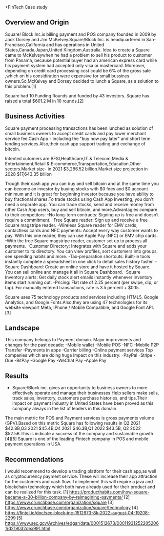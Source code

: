 +FinTech Case study 

## Overview and Origin

 Square/ Block Inc.is billing payment and POS company founded in  2009 by Jack Dorsey and Jim McKelvey.Square/Block Inc. is headquartered in San-Francisco,California and has operations in United States,Canada,Japan,United Kingdom,Australia.
Idea to create a Square came to McKelveywhen he had a problem to sell his product to customer from Panama, because potential buyer  had an american express card while his payment system had accepted only visa or mastercard. Moreover, depending on credit card processing cost could be 6% of the gross sale ,which on his considiration were expensive for small bussines owners.So,McKelvey and Dorsey decided to lunch a Square, as a solution to this problem.[1]

Square had 10 Funding Rounds and funded by 43 investors. Square has raised a total $601.2 M in 10 rounds.[2]
## Business Activities

 Square payment processing transactions has been lunched as solution of small business owners to accept credit cards and pay lower merchant service fee.Cash App - including the "buy now pay later" and short term lending services.Also,their cash app support trading and exchange of bitcoin.

 Intented cutomers are BFSI,Healthcare,IT & Telecom,Media & Entertainment,Retail & E-commerce,Transportation,Education,Other sectors.Market size- in 2021 $3,286.52 billion.Market size projection in 2028 $17,643.35 billion

Trough their cash app you can buy and sell bitcoin and at the same time you can become an investor by buying stocks with $0 fees and $0 account minimum and it is great for beginning investor because you have ability to buy fractional shares.To trade stocks using Cash App Investing, you don't need a separate app. You can trade stocks, send and receive money from other Cash App users, buy and sell bitcoin, and more.Advantagies compare to their competitors: 
-No long-term contracts: Signing up is free and doesn’t require a commitment.
-Free Square reader: Sign up and receive a free Square magstripe reader.
-Wireless Square reader for EMV cards, contactless cards and NFC payments: Accept every way  customer wants to pay. With this one reader, they can use Apple Pay (NFC) or EMV chip cards. 
-With the free Square magstripe reader, customer set up to process all payments.
-Customer Directory: Integrates with Square and adds your customer to its directory. You can view profiles, sort customers into groups, see spending habits and more.
-Tax-preparation shortcuts: Built-in tools instantly complete a spreadsheet in one click to detail sales history faster.
-Square Dashboard: Create an online store and have it hosted by Square. You can sell online and manage it all in Square Dashboard.
-Square Inventory alerts: Get daily stock alert emails instantly whenever inventory items start running out.
-Pricing: Flat rate of 2.25 percent (per swipe, dip, or tap). For manually entered transactions, rate is 3.5 percent + $0.15.

Square uses 75 technology products and services including HTML5, Google Analytics, and Google Fonts.Also,they are using 47 technologies for its website viewport Meta, IPhone / Mobile Compatible, and Google Font API.[3]

## Landscape

This company belongs to Payment domain.
Major improvments and changes for the past decade:
-Mobile wallet
-Mobile POS
-NFC
-Mobile P2P Transfer
-Payments in apps
-Carrier billing 
-Online payment services 
Top companies which are doing huge impact on this industry:
-PayPal
-Stripe
-Due
-BitPay
-Google Pay
-WeChat Pay
-Apple Pay 

## Results

* Square/Block inc. gives an opportunity to business owners to more effectively operate and manage their businesses.Help sellers make sells, track sales, inventory, customers purchase histories, and tips.Their impact on payment industry in United States have been proved  as this company always in the list of leaders in this domain.  

The main metric for POS and Payment services is gross payments volume (GPV).Based on this metric Square has following results in   Q2 2021  $42.8B,Q3 2021 $45.4B,Q4 2021 $46.3B,Q1 2022 $43.5B, Q2 2022 $52.5B.This is indicate  a success of the company and sustainable growth.[4][5]
Square is one of the leading Fintech company in POS and mobile payment operations in USA.

## Recommendations
I would recommend to develop a trading platform for their cash app,as well as cryptocurrency payment service.
These will increase their app attraction for the customers and cash flow.
To implement this will require a java and blockchain technology which both have already used for their product and can be realized for this task.
[1] https://producthabits.com/how-square-became-a-30-billion-company-by-reimagining-payments/
[2] https://www.crunchbase.com/organization/square
[3] https://www.crunchbase.com/organization/square/technology
[4] https://fintel.io/doc/sec-block-inc-1512673-8k-2022-august-04-19208-2299
[5] https://www.sec.gov/Archives/edgar/data/0001512673/000119312522052061/d219032dex991.html